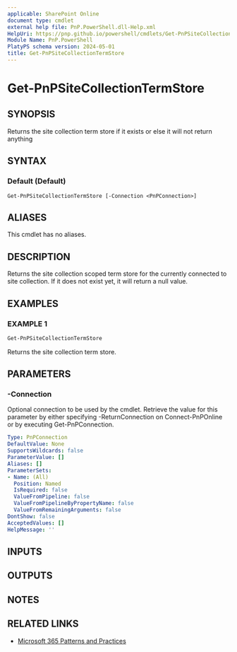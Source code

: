 ```yaml
---
applicable: SharePoint Online
document type: cmdlet
external help file: PnP.PowerShell.dll-Help.xml
HelpUri: https://pnp.github.io/powershell/cmdlets/Get-PnPSiteCollectionTermStore.html
Module Name: PnP.PowerShell
PlatyPS schema version: 2024-05-01
title: Get-PnPSiteCollectionTermStore
---
```


# Get-PnPSiteCollectionTermStore

## SYNOPSIS

Returns the site collection term store if it exists or else it will not return anything

## SYNTAX

### Default (Default)

```
Get-PnPSiteCollectionTermStore [-Connection <PnPConnection>]
```

## ALIASES

This cmdlet has no aliases.

## DESCRIPTION

Returns the site collection scoped term store for the currently connected to site collection. If it does not exist yet, it will return a null value.

## EXAMPLES

### EXAMPLE 1

```powershell
Get-PnPSiteCollectionTermStore
```

Returns the site collection term store.

## PARAMETERS

### -Connection

Optional connection to be used by the cmdlet. Retrieve the value for this parameter by either specifying -ReturnConnection on Connect-PnPOnline or by executing Get-PnPConnection.

```yaml
Type: PnPConnection
DefaultValue: None
SupportsWildcards: false
ParameterValue: []
Aliases: []
ParameterSets:
- Name: (All)
  Position: Named
  IsRequired: false
  ValueFromPipeline: false
  ValueFromPipelineByPropertyName: false
  ValueFromRemainingArguments: false
DontShow: false
AcceptedValues: []
HelpMessage: ''
```

## INPUTS

## OUTPUTS

## NOTES

## RELATED LINKS

- [Microsoft 365 Patterns and Practices](https://aka.ms/m365pnp)
